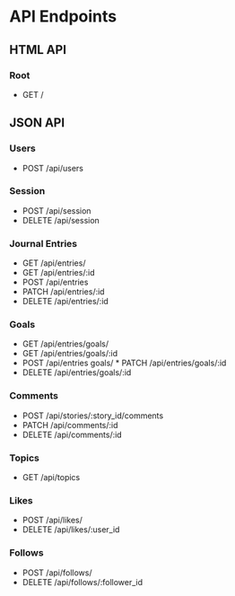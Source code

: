 # API Endpoints

## HTML API

### Root
  * GET /

## JSON API

### Users
  * POST /api/users

### Session
  * POST /api/session
  * DELETE /api/session

### Journal Entries
  * GET /api/entries/
  * GET /api/entries/:id
  * POST /api/entries
  * PATCH /api/entries/:id
  * DELETE /api/entries/:id

### Goals
  * GET /api/entries/goals/
  * GET /api/entries/goals/:id
  * POST /api/entries
goals/  * PATCH /api/entries/goals/:id
  * DELETE /api/entries/goals/:id

### Comments
  * POST /api/stories/:story_id/comments
  * PATCH /api/comments/:id
  * DELETE /api/comments/:id

### Topics
  * GET /api/topics

### Likes
  * POST /api/likes/
  * DELETE /api/likes/:user_id

### Follows
  * POST /api/follows/
  * DELETE /api/follows/:follower_id
